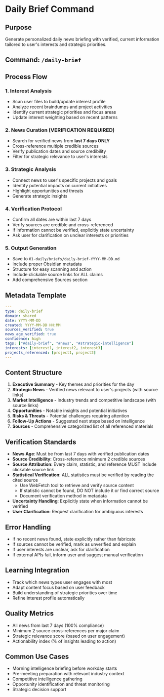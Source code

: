 # Daily Brief Command

## Purpose
Generate personalized daily news briefing with verified, current information tailored to user's interests and strategic priorities.

## Command: `/daily-brief`

## Process Flow

### 1. Interest Analysis
- Scan user files to build/update interest profile
- Analyze recent braindumps and project activities
- Identify current strategic priorities and focus areas
- Update interest weighting based on recent patterns

### 2. News Curation (VERIFICATION REQUIRED)
- Search for verified news from **last 7 days ONLY**
- Cross-reference multiple credible sources
- Verify publication dates and source credibility
- Filter for strategic relevance to user's interests

### 3. Strategic Analysis
- Connect news to user's specific projects and goals
- Identify potential impacts on current initiatives
- Highlight opportunities and threats
- Generate strategic insights

### 4. Verification Protocol
- Confirm all dates are within last 7 days
- Verify sources are credible and cross-referenced
- If information cannot be verified, explicitly state uncertainty
- Ask user for clarification on unclear interests or priorities

### 5. Output Generation
- Save to `01-daily/briefs/daily-brief-YYYY-MM-DD.md`
- Include proper Obsidian metadata
- Structure for easy scanning and action
- Include clickable source links for ALL claims
- Add comprehensive Sources section

## Metadata Template
```yaml
---
type: daily-brief
domain: shared
date: YYYY-MM-DD
created: YYYY-MM-DD HH:MM
sources_verified: true
news_age_verified: true
confidence: high
tags: ["#daily-brief", "#news", "#strategic-intelligence"]
interests: [interest1, interest2, interest3]
projects_referenced: [project1, project2]
---
```

## Content Structure
1. **Executive Summary** - Key themes and priorities for the day
2. **Strategic News** - Verified news relevant to user's projects (with source links)
3. **Market Intelligence** - Industry trends and competitive landscape (with source links)
4. **Opportunities** - Notable insights and potential initiatives
5. **Risks & Threats** - Potential challenges requiring attention
6. **Follow-Up Actions** - Suggested next steps based on intelligence
7. **Sources** - Comprehensive categorized list of all referenced materials

## Verification Standards
- **News Age**: Must be from last 7 days with verified publication dates
- **Source Credibility**: Cross-reference minimum 2 credible sources
- **Source Attribution**: Every claim, statistic, and reference MUST include clickable source link
- **Statistical Verification**: ALL statistics must be verified by reading the cited source
  - Use WebFetch tool to retrieve and verify source content
  - If statistic cannot be found, DO NOT include it or find correct source
  - Document verification method in metadata
- **Uncertainty Handling**: Explicitly state when information cannot be verified
- **User Clarification**: Request clarification for ambiguous interests

## Error Handling
- If no recent news found, state explicitly rather than fabricate
- If sources cannot be verified, mark as unverified and explain
- If user interests are unclear, ask for clarification
- If external APIs fail, inform user and suggest manual verification

## Learning Integration
- Track which news types user engages with most
- Adapt content focus based on user feedback
- Build understanding of strategic priorities over time
- Refine interest profile automatically

## Quality Metrics
- All news from last 7 days (100% compliance)
- Minimum 2 source cross-references per major claim
- Strategic relevance score (based on user engagement)
- Actionability index (% of insights leading to action)

## Common Use Cases
- Morning intelligence briefing before workday starts
- Pre-meeting preparation with relevant industry context
- Competitive intelligence gathering
- Opportunity identification and threat monitoring
- Strategic decision support
